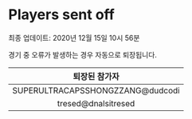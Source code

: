 # Players sent off
최종 업데이트: 2020년 12월 15일 10시 56분


경기 중 오류가 발생하는 경우 자동으로 퇴장됩니다.


| 퇴장된 참가자 |
|:---:|
| SUPERULTRACAPSSHONGZZANG@dudcodi |
| tresed@dnalsitresed |